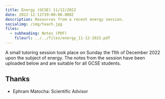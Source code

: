 ```yaml
---
title: Energy (GCSE) 11/12/2022
date: 2022-12-11T19:00:00.000Z
description: Resources from a recent energy session.
socialimg: /img/teach.jpg
files:
  - subheading: Notes (PDF)
    fileurl: ../../files/energy_11-12-2022.pdf
---
```


A small tutoring session took place on Sunday the 11th of December 2022 upon the subject of energy. The notes from the session have been uploaded below and are suitable for all GCSE students.

## Thanks

- Ephram Matocha: Scientific Advisor

